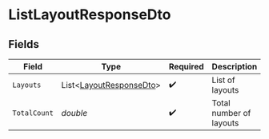 # ListLayoutResponseDto


## Fields

| Field                                                                   | Type                                                                    | Required                                                                | Description                                                             |
| ----------------------------------------------------------------------- | ----------------------------------------------------------------------- | ----------------------------------------------------------------------- | ----------------------------------------------------------------------- |
| `Layouts`                                                               | List<[LayoutResponseDto](../../Models/Components/LayoutResponseDto.md)> | :heavy_check_mark:                                                      | List of layouts                                                         |
| `TotalCount`                                                            | *double*                                                                | :heavy_check_mark:                                                      | Total number of layouts                                                 |